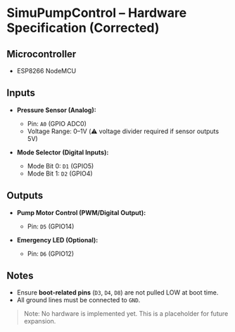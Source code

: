# SimuPumpControl – Hardware Specification (Corrected)

## Microcontroller
- ESP8266 NodeMCU

## Inputs
- **Pressure Sensor (Analog):**
  - Pin: `A0` (GPIO ADC0)
  - Voltage Range: 0–1V (⚠️ voltage divider required if sensor outputs 5V)

- **Mode Selector (Digital Inputs):**
  - Mode Bit 0: `D1` (GPIO5)
  - Mode Bit 1: `D2` (GPIO4)

## Outputs
- **Pump Motor Control (PWM/Digital Output):**
  - Pin: `D5` (GPIO14)

- **Emergency LED (Optional):**
  - Pin: `D6` (GPIO12)

## Notes
- Ensure **boot-related pins** (`D3`, `D4`, `D8`) are not pulled LOW at boot time.
- All ground lines must be connected to `GND`.

> Note: No hardware is implemented yet. This is a placeholder for future expansion.
